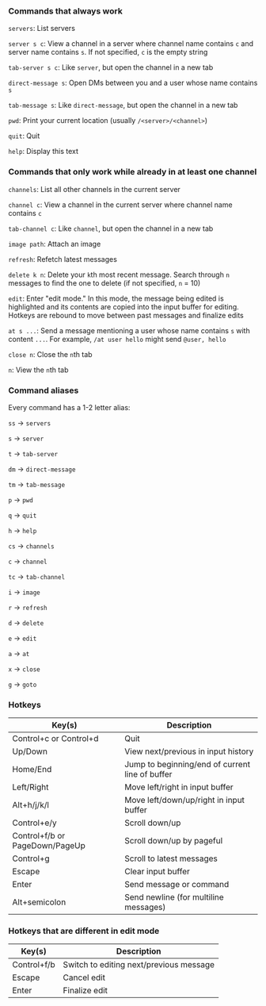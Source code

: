### Commands that always work

`servers`: List servers

`server s c`: View a channel in a server where channel name contains `c` and server name contains `s`. If not specified, `c` is the empty string

`tab-server s c`: Like `server`, but open the channel in a new tab

`direct-message s`: Open DMs between you and a user whose name contains `s`

`tab-message s`: Like `direct-message`, but open the channel in a new tab

`pwd`: Print your current location (usually `/<server>/<channel>`)

`quit`: Quit

`help`: Display this text

### Commands that only work while already in at least one channel

`channels`: List all other channels in the current server

`channel c`: View a channel in the current server where channel name contains `c`

`tab-channel c`: Like `channel`, but open the channel in a new tab

`image path`: Attach an image

`refresh`: Refetch latest messages

`delete k n`: Delete your `k`th most recent message. Search through `n` messages to find the one to delete (if not specified, `n` = 10)

`edit`: Enter "edit mode." In this mode, the message being edited is highlighted and its contents are copied into the input buffer for editing. Hotkeys are rebound to move between past messages and finalize edits

`at s ...`: Send a message mentioning a user whose name contains `s` with content `...`. For example, `/at user hello` might send `@user, hello`

`close n`: Close the `n`th tab

`n`: View the `n`th tab

### Command aliases

Every command has a 1-2 letter alias:

`ss` → `servers`

`s` → `server`

`t` → `tab-server`

`dm` → `direct-message`

`tm` → `tab-message`

`p` → `pwd`

`q` → `quit`

`h` → `help`

`cs` → `channels`

`c` → `channel`

`tc` → `tab-channel`

`i` → `image`

`r` → `refresh`

`d` → `delete`

`e` → `edit`

`a` → `at`

`x` → `close`

`g` → `goto`

### Hotkeys

| Key(s)                         | Description                                     |
| ------------------------------ | ----------------------------------------------- |
| Control+c or Control+d         | Quit                                            |
| Up/Down                        | View next/previous in input history             |
| Home/End                       | Jump to beginning/end of current line of buffer |
| Left/Right                     | Move left/right in input buffer                 |
| Alt+h/j/k/l                    | Move left/down/up/right in input buffer         |
| Control+e/y                    | Scroll down/up                                  |
| Control+f/b or PageDown/PageUp | Scroll down/up by pageful                       |
| Control+g                      | Scroll to latest messages                       |
| Escape                         | Clear input buffer                              |
| Enter                          | Send message or command                         |
| Alt+semicolon                  | Send newline (for multiline messages)           |

### Hotkeys that are different in edit mode

| Key(s)      | Description                             |
| ----------- | --------------------------------------- |
| Control+f/b | Switch to editing next/previous message |
| Escape      | Cancel edit                             |
| Enter       | Finalize edit                           |
